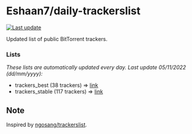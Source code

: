 
# Eshaan7/daily-trackerslist 

[![Last update](https://img.shields.io/badge/Last%20update-05/11/2022-blue.svg)](#)

Updated list of public BitTorrent trackers.

### Lists
*These lists are automatically updated every day. Last update 05/11/2022 (_dd/mm/yyyy_):*

* trackers_best (38 trackers) => [link](https://raw.githubusercontent.com/eshaan7/daily-trackerslist/master/trackers_best.txt)
* trackers_stable (117 trackers) => [link](https://raw.githubusercontent.com/eshaan7/daily-trackerslist/master/trackers_stable.txt)

## Note

Inspired by [ngosang/trackerslist](https://github.com/ngosang/trackerslist).
